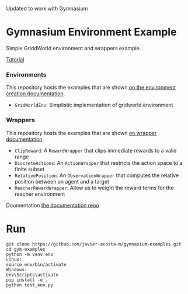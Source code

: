 Updated to work with Gymnasium

# Gymnasium Environment Example
Simple GriddWorld environment and wrappers example.

[Tutorial](https://www.gymlibrary.dev/content/environment_creation)

### Environments
This repository hosts the examples that are shown [on the environment creation documentation](https://gymnasium.farama.org/tutorials/environment_creation/).

- `GridWorldEnv`: Simplistic implementation of gridworld environment

### Wrappers
This repository hosts the examples that are shown [on wrapper documentation](https://gymnasium.farama.org/api/wrappers/).
- `ClipReward`: A `RewardWrapper` that clips immediate rewards to a valid range
- `DiscreteActions`: An `ActionWrapper` that restricts the action space to a finite subset
- `RelativePosition`: An `ObservationWrapper` that computes the relative position between an agent and a target
- `ReacherRewardWrapper`: Allow us to weight the reward terms for the reacher environment


Doumentation [the documentation repo](https://github.com/Farama-Foundation/Gymnasium/blob/main/docs/tutorials/gymnasium_basics/environment_creation.py)


# Run
```console
git clone https://github.com/javier-acosta-m/gymnasium-examples.git
cd gym-examples
python -m venv env
Linux:
source env/bin/activate
Windows:
env\Scripts\activate
pip install -e .
python test_env.py
```
